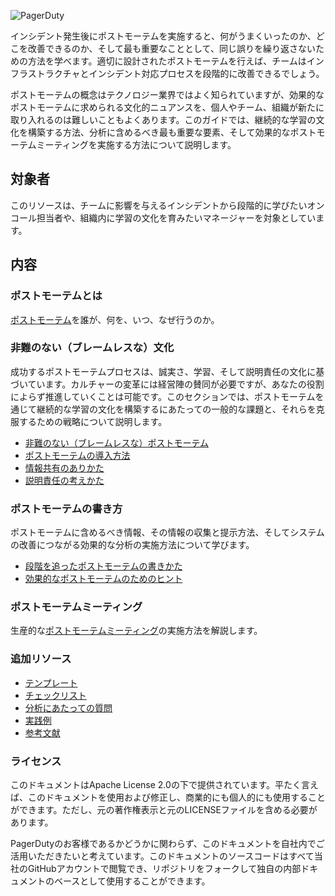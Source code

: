 ![PagerDuty](assets/img/headers/Postmortems-Title.png)

インシデント発生後にポストモーテムを実施すると、何がうまくいったのか、どこを改善できるのか、そして最も重要なこととして、同じ誤りを繰り返さないための方法を学べます。適切に設計されたポストモーテムを行えば、チームはインフラストラクチャとインシデント対応プロセスを段階的に改善できるでしょう。

ポストモーテムの概念はテクノロジー業界ではよく知られていますが、効果的なポストモーテムに求められる文化的ニュアンスを、個人やチーム、組織が新たに取り入れるのは難しいこともよくあります。このガイドでは、継続的な学習の文化を構築する方法、分析に含めるべき最も重要な要素、そして効果的なポストモーテムミーティングを実施する方法について説明します。

## 対象者
このリソースは、チームに影響を与えるインシデントから段階的に学びたいオンコール担当者や、組織内に学習の文化を育みたいマネージャーを対象としています。

## 内容
### ポストモーテムとは
[ポストモーテム](what_is.md)を誰が、何を、いつ、なぜ行うのか。

### 非難のない（ブレームレスな）文化
成功するポストモーテムプロセスは、誠実さ、学習、そして説明責任の文化に基づいています。カルチャーの変革には経営陣の賛同が必要ですが、あなたの役割によらず推進していくことは可能です。このセクションでは、ポストモーテムを通じて継続的な学習の文化を構築するにあたっての一般的な課題と、それらを克服するための戦略について説明します。

- [非難のない（ブレームレスな）ポストモーテム](culture/blameless.md)
- [ポストモーテムの導入方法](culture/introduce.md)
- [情報共有のありかた](culture/sharing.md)
- [説明責任の考えかた](culture/accountability.md)

### ポストモーテムの書き方
ポストモーテムに含めるべき情報、その情報の収集と提示方法、そしてシステムの改善につながる効果的な分析の実施方法について学びます。

- [段階を追ったポストモーテムの書きかた](how_to_write/writing.md)
- [効果的なポストモーテムのためのヒント](how_to_write/effective_postmortems.md)

### ポストモーテムミーティング
生産的な[ポストモーテムミーティング](meeting.md)の実施方法を解説します。

### 追加リソース

- [テンプレート](resources/post_mortem_template.md)
- [チェックリスト](resources/checklist.md)
- [分析にあたっての質問](resources/analysis.md)
- [実践例](resources/examples.md)
- [参考文献](resources/reading.md)

### ライセンス
このドキュメントはApache License 2.0の下で提供されています。平たく言えば、このドキュメントを使用および修正し、商業的にも個人的にも使用することができます。ただし、元の著作権表示と元のLICENSEファイルを含める必要があります。

PagerDutyのお客様であるかどうかに関わらず、このドキュメントを自社内でご活用いただきたいと考えています。このドキュメントのソースコードはすべて当社のGitHubアカウントで閲覧でき、リポジトリをフォークして独自の内部ドキュメントのベースとして使用することができます。
